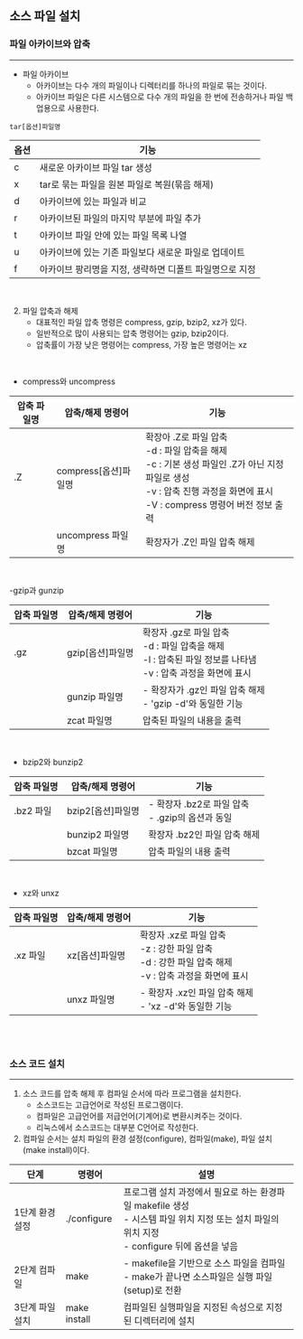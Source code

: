 ## 소스 파일 설치
### 파일 아카이브와 압축
---
- 파일 아카이브
    - 아카이브는 다수 개의 파일이나 디렉터리를 하나의 파일로 묶는 것이다.
    - 아카이브 파일은 다른 시스템으로 다수 개의 파일을 한 번에 전송하거나 파일 백업용으로 사용한다.

```
tar[옵션]파일명
```

|옵션|기능|
|----|----|
|c|새로운 아카이브 파일 tar 생성|
|x|tar로 묶는 파일을 원본 파일로 복원(묶음 해제)|
|d|아카이브에 있는 파일과 비교|
|r|아카이브된 파일의 마지막 부분에 파일 추가|
|t|아카이브 파일 안에 있는 파일 목록 나열|
|u|아카이브에 있는 기존 파일보다 새로운 파일로 업데이트|
|f|아카이브 팡리명을 지정, 생략하면 디폴트 파일명으로 지정|

<br>

2. 파일 압축과 해제
    - 대표적인 파일 압축 명령은 compress, gzip, bzip2, xz가 있다.
    - 일반적으로 많이 사용되는 압축 명령어는 gzip, bzip2이다.
    - 압축률이 가장 낮은 명령어는 compress, 가장 높은 명령어는 xz

<br>

- compress와 uncompress

|압축 파일명|압축/해제 명령어|기능|
|---|---|---|
|.Z|compress[옵션]파일명|확장아 .Z로 파일 압축 <br> -d : 파일 압축을 해제 <br> -c : 기본 생성 파일인 .Z가 아닌 지정 파일로 생성 <br> -v : 압축 진행 과정을 화면에 표시 <br> -V : compress 명령어 버전 정보 출력|
||uncompress 파일명|확장자가 .Z인 파일 압축 해제|

<br>

-gzip과 gunzip

|압축 파일명|압축/해제 명령어|기능|
|---|---|---|
|.gz|gzip[옵션]파일명|확장자 .gz로 파일 압축 <br> -d : 파일 압축을 해제 <br> -l : 압축된 파일 정보를 나타냄 <br> -v : 압축 과정을 화면에 표시|
||gunzip 파일명|- 확장자가 .gz인 파일 압축 해제 <br> - 'gzip -d'와 동일한 기능|
||zcat 파일명|압축된 파일의 내용을 출력|

<br>

- bzip2와 bunzip2

|압축 파일명|압축/해제 명령어|기능|
|---|---|---|
|.bz2 파일|bzip2[옵션]파일명|- 확장자 .bz2로 파일 압축 <br> - .gzip의 옵션과 동일 |
||bunzip2 파일명|확장자 .bz2인 파일 압축 해제|
||bzcat 파일명|압축 파일의 내용 출력|


<br>

- xz와 unxz

|압축 파일명|압축/해제 명령어|기능|
|---|---|---|
|.xz 파일|xz[옵션]파일명|확장자 .xz로 파일 압축 <br> -z : 강한 파일 압축 <br> -d : 강한 파일 압축 해제 <br> -v : 압축 과정을 화면에 표시|
||unxz 파일명|- 확장자 .xz인 파일 압축 해제 <br> - 'xz -d'와 동일한 기능|

<br>
<br>

### 소스 코드 설치
---
1. 소스 코드를 압축 해제 후 컴파일 순서에 따라 프로그램을 설치한다.
    - 소스코드는 고급언어로 작성된 프로그램이다.
    - 컴파일은 고급언어를 저급언어(기계어)로 변환시켜주는 것이다.
    - 리눅스에서 소스코드는 대부분 C언어로 작성한다.
2. 컴파일 순서는 설치 파일의 환경 설정(configure), 컴파일(make), 파일 설치(make install)이다.

|단계|명령어|설명|
|---|----|----|
|1단계 환경설정|./configure|프로그램 설치 과정에서 필요로 하는 환경파일 makefile 생성 <br> - 시스템 파일 위치 지정 또는 설치 파일의 위치 지정 <br> - configure 뒤에 옵션을 넣음|
|2단계 컴파일|make| - makefile을 기반으로 소스 파일을 컴파일 <br> - make가 끝나면 소스파일은 실행 파일(setup)로 전환|
|3단계 파일 설치|make install|컴파일된 실행파일을 지정된 속성으로 지정된 디렉터리에 설치|